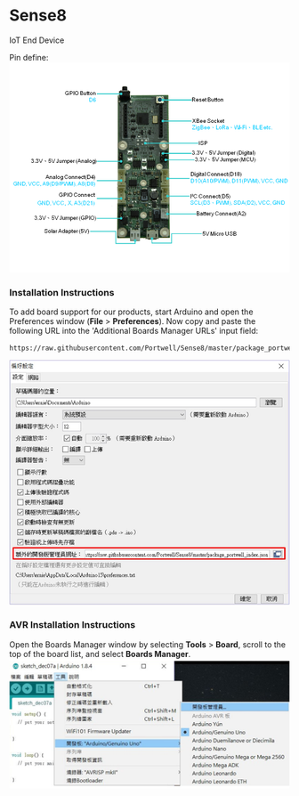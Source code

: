 # Sense8
IoT End Device

Pin define:
![image](https://github.com/Portwell/Sense8/blob/master/Sense8_picture.png)

### Installation Instructions

To add board support for our products, start Arduino and open the Preferences window (**File** > **Preferences**). Now copy and paste the following URL into the 'Additional Boards Manager URLs' input field:

	https://raw.githubusercontent.com/Portwell/Sense8/master/package_portwell_index.json
![image](https://github.com/Portwell/Sense8/blob/master/prefs.jpg)

### AVR Installation Instructions
Open the Boards Manager window by selecting **Tools** > **Board**, scroll to the top of the board list, and select **Boards Manager**.
![image](https://github.com/Portwell/Sense8/blob/master/manager1.jpg)
